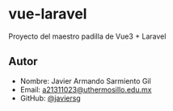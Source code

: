 # vue-laravel
Proyecto del maestro padilla de Vue3 + Laravel

## Autor
- Nombre: Javier Armando Sarmiento Gil
- Email: a21311023@uthermosillo.edu.mx
- GitHub: [@javiersg](https://github.com/ThejavaZ)


